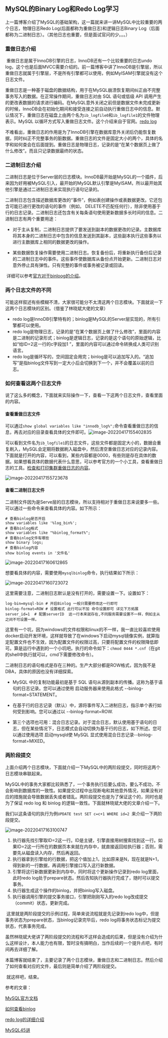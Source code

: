 ## MySQL的Binary Log和Redo Log学习

​	上一篇博客介绍了MySQL的基础架构，这一篇就来讲一讲MySQL中比较重要的两个日志，物理日志Redo Log(后面都称为重做日志)和逻辑日志Binary Log（后面都称为二进制日志）。（其他日志也重要，但是面试官问的少。。。）

### 重做日志介绍

​	重做日志是属于InnoDB引擎的日志，InnoDB还有一个比较重要的日志undo log，这个也是后面MVCC需要介绍的。前一篇博客中讲了InnoDB是引擎层，所以重做日志就属于引擎层，不是所有引擎都可以使用，例如MyISAM引擎就没有这个日志文件。

​	重做日志是一种基于磁盘的数据结构，用于在MySQL崩溃恢复期间纠正由不完整事务写入的数据。在正常操作期间，重做日志对由 SQL 语句或低级 API 调用产生的更改表数据的请求进行编码。在MySQL意外关闭之前但是数据文件未完成更新的时候，InnoDB会在初始化期间和接受连接之前自动执行重做日志中的信息。默认情况下，重做日志在磁盘上由两个名为`ib_logfile0`和`ib_logfile1`的文件物理表示。MySQL 以循环方式写入重做日志文件。这个介绍来自于官网。[redo log](https://dev.mysql.com/doc/refman/8.0/en/innodb-redo-log.html)

​	不难看出，重做日志的作用是为了InnoDB引擎在数据库意外关闭后仍能恢复数据，同时纠正不完整事务的脏数据。重做日志的文件是固定大小的两个，具体的名字和如何查会在后面提到。重做日志是物理日志，记录的是“在某个数据页上做了什么修改”。而且只记录数据最终的状态。

### 二进制日志介绍

​	二进制日志是位于Server层的日志模块。InnoDB最开始是MySQL的一个插件，后来因为好用被MySQL引入，最开始的MySQL默认引擎是MyISAM，所以最开始其他引擎是通过二进制日志来实现执行语句记录的。

​	二进制日志包含描述数据库更改的“事件”，例如表创建操作或表数据更改。它还包含可能已进行更改的语句的事件（例如， DELETE不匹配任何行），除非使用基于行的日志记录。二进制日志还包含有关每条语句使用更新数据多长时间的信息。二进制日志有两个重要用途：

* 对于主从复制，二进制日志提供了要发送到副本的数据更改的记录。主数据库将其本身的二进制日志中包含的信息发送到其副本，这些副本执行这些事务以进行主数据库上相同的数据更改的操作。

* 某些数据恢复操作需要使用二进制日志。恢复备份后，将重新执行备份后记录的二进制日志中的事件。这些事件使数据库从备份点开始更新。二进制日志对意外停止具有弹性。只有完整的事件或事务被记录或回读。

​	详细可以参考[官方对于binloog的介绍](https://dev.mysql.com/doc/refman/8.0/en/binary-log.html)。

### 两个日志文件的不同

​	可能这样叙述有些模糊不清，大家很可能分不太清这两个日志模块。下面就说一下这两个日志模块的区别。（借鉴了林晓斌大佬的文章）

* redo log是InnoDB引擎特有的；binlog是MySQL的Server层实现的，所有引擎都可以使用。
* redo log是物理日志，记录的是“在某个数据页上做了什么修改”，里面的内容是二进制的记录形式；binlog是逻辑日志，记录的是这个语句的原始逻辑，比如“给ID=2这一行的c字段加1 ”，里面的内容可以通过命令转换成人类可识别语言。
* redo log是循环写的，空间固定会用完；binlog是可以追加写入的。“追加写”是指binlog文件写到一定大小后会切换到下一个，并不会覆盖以前的日志。

### 如何查看这两个日志文件

​	说了这么多的概念，下面就来实际操作一下，查看一下这两个日志文件，查看里面的内容。

#### 查看重做日志文件

​	可以通过`show global variables like "innodb_log%";`命令查看重做日志的信息，再去对应的目录查看具体的文件即可。![image-20220417155402835](https://1162210866.oss-cn-beijing.aliyuncs.com/uPic/image-20220417155402835.png)

​	可以看到文件名为`ib_logfile1`的日志文件，这些文件都是固定大小的，数据会重复刷入，MySQL会定期将数据刷入磁盘中，然后清空重做日志对应的记录内容。下面就是打开的内容，可以看到，某些内容都是0000，有些则是存在具体的数据。如果想看具体的数据代表什么意思，可以参考官方的一个小工具，查看重做日志的工具。[检查和打印集群重做日志的内容](https://dev.mysql.com/doc/refman/5.7/en/mysql-cluster-programs-ndb-redo-log-reader.html)。

![image-20220417155723678](https://1162210866.oss-cn-beijing.aliyuncs.com/uPic/image-20220417155723678.png)

#### 查看二进制日志文件

​	二进制文件因为是Serve层的日志模块，所以支持相对于重做日志来说要多一些。可以通过一些命令来查看具体的内容。如下所示：

```mysql
# 查看binlog是否开启
show variables like '%log_bin%';
# 查看binlog格式
show variables like "%binlog_format%";
# 查看binlog文件有哪些
show binary logs;
# 查看binlog内容
show binlog events in '文件名'
```

![image-20220417160612865](https://1162210866.oss-cn-beijing.aliyuncs.com/uPic/image-20220417160612865.png)

​	想要看具体的内容，需要使用`mysqlbinlog`命令，执行结果如下所示：

![image-20220417160723072](https://1162210866.oss-cn-beijing.aliyuncs.com/uPic/image-20220417160723072.png)

​	这里需要注意，二进制日志默认是没有打开的，需要设置一下。设置如下：

```
log-bin=mysql-bin # 开启Binlog 一般只需要修改这一行即可
binlog-format=ROW # 设置格式 此行可以不加 命令设置即可 详见下方拓展
server_id=1  # 配置serverID  这一行本来就存在,不同服务需要设置不一样，例如主从之间不可设置一样。
```

​	这里有一个坑，因为windows的文件权限和linux的不一样，我一直比较喜欢使用docker启动开发环境，这样就导致了在windows下启动mysql镜像实例，就算指定配置文件也不生效，因为配置文件的权限过高，只要将配置文件的权限降低即可。算是运行中遇到的一个小坑吧。执行的命令如下：`chmod 0444 *.cnf`（在git的shell中执行就可以，cmd下需要修改命令）。

​	二进制日志的语句格式是存在三种的。生产大部分都是ROW格式，因为我不是DBA，具体的原因也没有详细探索。

* MySQL 中的复制功能最初是基于 SQL 语句从源到副本的传播。这称为基于语句的日志记录。您可以通过使用 启动服务器来使用此格式 --binlog-format=STATEMENT。

* 在基于行的日志记录（默认）中，源将事件写入二进制日志，指示单个表行如何受到影响。您可以通过以 --binlog-format=ROW.

* 第三个选项也可用：混合日志记录。对于混合日志，默认使用基于语句的日志，但在某些情况下，日志模式会自动切换为基于行的日志，如下所述。您可以通过使用选项 启动mysqld使 MySQL 显式使用混合日志记录--binlog-format=MIXED。

### 两阶段提交

​	上面介绍两个日志模块，下面就介绍一下MySQL中的两阶段提交，同时将这两个日志模块串联起来。

​	MySQL中的事务大家都比较熟悉了，一个事务执行后要么成功，要么不成功，不会影响到数据库的一致性。如果提交过程中出现断电和其他意外情况，如果没有对应的措施就会导致数据丢失或者错乱。两阶段提交也是为了保证这个的，同时也是为了保证 redo log 和 binlog 的逻辑一致性。下面就林晓斌大佬的文章介绍一下。

​	我们以这条语句的执行为例`UPDATE test SET c=c+1 WHERE id=2 `来介绍一下两阶段提交。

![image-20220417163100747](https://1162210866.oss-cn-beijing.aliyuncs.com/uPic/image-20220417163100747.png)

1. 执行器先找引擎取ID=2这一行。ID是主键，引擎直接用树搜索找到这一行。如果ID=2这一行所在的数据页本来就在内存中，就直接返回给执行器；否则，需要先从磁盘读入内存，然后再返回。
2. 执行器拿到引擎给的行数据，把这个值加上1，比如原来是N，现在就是N+1，得到新的一行数据，再调用引擎接口写入这行新数据。
3. 引擎将这行新数据更新到内存中，同时将这个更新操作记录到redo log里面，此时redo log处于prepare状态。然后告知执行器执行完成了，随时可以提交事务。
4. 执行器生成这个操作的binlog，并把binlog写入磁盘。
5. 执行器调用引擎的提交事务接口，引擎把刚刚写入的redo log改成提交（commit）状态，更新完成。

​	这里就是两阶段提交的示例过程，简单来说流程就是先记录到redo log中，但是事务状态为prepare状态，当binlog记录完毕后，redo log将事务状态标记为提交状态，代表事务完成。

​	虽然林晓斌大佬讲了两阶段提交的流程和不这样会造成的后果，但是没有介绍为什么这样设计，本人能力也有限，暂时没有搞明白，当作后续的一个提升点吧，有时间再去详细了解。

​	本篇博客就结束了，主要记录了两个日志模块，重做日志和二进制日志。然后介绍了如何查看对应的文件，最后则是简单介绍了两阶段提交。

​	就这样吧，结束。

参考的文章：

[MySQL官方文档](https://dev.mysql.com/doc/refman/8.0/en/)

[如何查看binlog](https://www.cnblogs.com/softidea/p/12624778.html)

[redo log的详细介绍](https://www.cnblogs.com/f-ck-need-u/p/9010872.html)

[MySQL45讲](https://time.geekbang.org/column/article/68633)

